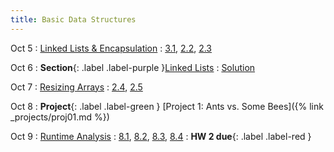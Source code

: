 ```yaml
---
title: Basic Data Structures
---
```


Oct 5
: [Linked Lists & Encapsulation](#)
  : [3.1](#), [2.2](#), [2.3](#)

Oct 6
: **Section**{: .label .label-purple }[Linked Lists](#)
  : [Solution](#)

Oct 7
: [Resizing Arrays](#)
  : [2.4](#), [2.5](#)

Oct 8
: **Project**{: .label .label-green } [Project 1: Ants vs. Some Bees]({% link _projects/proj01.md %})

Oct 9
: [Runtime Analysis](#)
  : [8.1](#), [8.2](#), [8.3](#), [8.4](#)
: **HW 2 due**{: .label .label-red }
